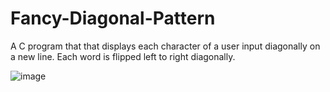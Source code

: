 # Fancy-Diagonal-Pattern

A C program that that displays each character of a user input diagonally on a new line. Each word is flipped left to right diagonally. 

![image](https://user-images.githubusercontent.com/32169836/134983531-078febce-d57c-4a28-b8e3-3c72c0d1c9ac.png)
